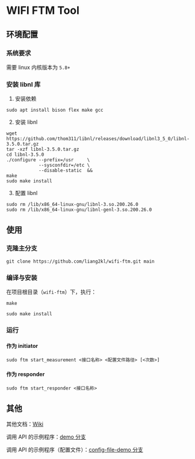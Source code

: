 # WIFI FTM Tool

## 环境配置

### 系统要求

需要 linux 内核版本为 `5.8+`

### 安装 libnl 库

1. 安装依赖

```
sudo apt install bison flex make gcc
```

2. 安装 libnl

```
wget https://github.com/thom311/libnl/releases/download/libnl3_5_0/libnl-3.5.0.tar.gz
tar -xzf libnl-3.5.0.tar.gz
cd libnl-3.5.0
./configure --prefix=/usr     \
            --sysconfdir=/etc \
            --disable-static  &&
make
sudo make install
```

3. 配置 libnl

```
sudo rm /lib/x86_64-linux-gnu/libnl-3.so.200.26.0
sudo rm /lib/x86_64-linux-gnu/libnl-genl-3.so.200.26.0
```

## 使用

### 克隆主分支

```
git clone https://github.com/liang2kl/wifi-ftm.git main
```

### 编译与安装

在项目根目录（`wifi-ftm`）下，执行：

```
make
```

```
sudo make install
```

### 运行

#### 作为 initiator

```
sudo ftm start_measurement <接口名称> <配置文件路径> [<次数>]
```

#### 作为 responder

```
sudo ftm start_responder <接口名称>
```

## 其他

其他文档：[Wiki](https://github.com/liang2kl/wifi-ftm/wiki)

调用 API 的示例程序：[demo 分支](https://github.com/liang2kl/wifi-ftm/tree/demo)

调用 API 的示例程序（配置文件）：[config-file-demo 分支](https://github.com/liang2kl/wifi-ftm/tree/config-file-demo)
